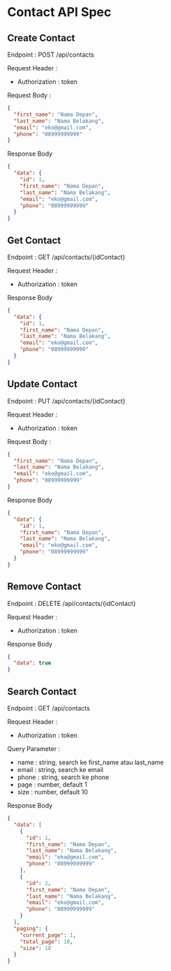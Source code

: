 # Contact API Spec

## Create Contact

Endpoint : POST /api/contacts

Request Header :

- Authorization : token

Request Body :

```json
{
  "first_name": "Nama Depan",
  "last_name": "Nama Belakang",
  "email": "eko@gmail.com",
  "phone": "08999999999"
}
```

Response Body

```json
{
  "data": {
    "id": 1,
    "first_name": "Nama Depan",
    "last_name": "Nama Belakang",
    "email": "eko@gmail.com",
    "phone": "08999999999"
  }
}
```

## Get Contact

Endpoint : GET /api/contacts/{idContact}

Request Header :

- Authorization : token

Response Body

```json
{
  "data": {
    "id": 1,
    "first_name": "Nama Depan",
    "last_name": "Nama Belakang",
    "email": "eko@gmail.com",
    "phone": "08999999999"
  }
}
```

## Update Contact

Endpoint : PUT /api/contacts/{idContact}

Request Header :

- Authorization : token

Request Body :

```json
{
  "first_name": "Nama Depan",
  "last_name": "Nama Belakang",
  "email": "eko@gmail.com",
  "phone": "08999999999"
}
```

Response Body

```json
{
  "data": {
    "id": 1,
    "first_name": "Nama Depan",
    "last_name": "Nama Belakang",
    "email": "eko@gmail.com",
    "phone": "08999999999"
  }
}
```

## Remove Contact

Endpoint : DELETE /api/contacts/{idContact}

Request Header :

- Authorization : token

Response Body

```json
{
  "data": true
}
```

## Search Contact

Endpoint : GET /api/contacts

Request Header :

- Authorization : token

Query Parameter :

- name : string, search ke first_name atau last_name
- email : string, search ke email
- phone : string, search ke phone
- page : number, default 1
- size : number, default 10

Response Body

```json
{
  "data": [
    {
      "id": 1,
      "first_name": "Nama Depan",
      "last_name": "Nama Belakang",
      "email": "eko@gmail.com",
      "phone": "08999999999"
    },
    {
      "id": 2,
      "first_name": "Nama Depan",
      "last_name": "Nama Belakang",
      "email": "eko@gmail.com",
      "phone": "08999999999"
    }
  ],
  "paging": {
    "current_page": 1,
    "total_page": 10,
    "size": 10
  }
}
```

